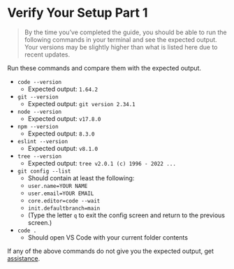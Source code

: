 # Verify Your Setup Part 1

> By the time you’ve completed the guide, you should be able to run the following commands in your terminal and see the expected output. Your versions may be slightly higher than what is listed here due to recent updates.

Run these commands and compare them with the expected output.

- `code --version`
  - Expected output: `1.64.2`
- `git --version`
  - Expected output: `git version 2.34.1`
- `node --version`
  - Expected output: `v17.8.0`
- `npm --version`
  - Expected output: `8.3.0`
- `eslint --version`
  - Expected output: `v8.1.0`
- `tree --version`
  - Expected output: `tree v2.0.1 (c) 1996 - 2022 ...`
- `git config --list`
  - Should contain at least the following:
  - `user.name=YOUR NAME`
  - `user.email=YOUR EMAIL`
  - `core.editor=code --wait`
  - `init.defaultbranch=main`
  - (Type the letter `q` to exit the config screen and return to the previous screen.)
- `code .`
  - Should open VS Code with your current folder contents

If any of the above commands do not give you the expected output, get [assistance](../error/error.md).
